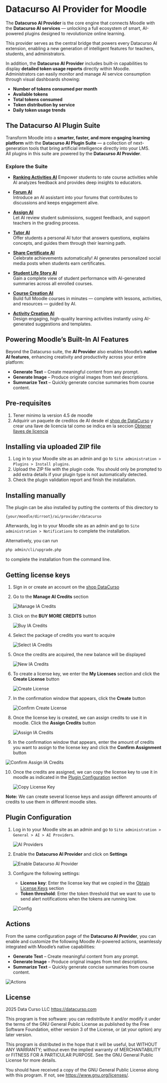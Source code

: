 # Datacurso AI Provider for Moodle

The **Datacurso AI Provider** is the core engine that connects Moodle with the **Datacurso AI services** — unlocking a full ecosystem of smart, AI-powered plugins designed to revolutionize online learning.

This provider serves as the central bridge that powers every Datacurso AI extension, enabling a new generation of intelligent features for teachers, students, and administrators.

In addition, the **Datacurso AI Provider** includes built-in capabilities to display **detailed token usage reports** directly within Moodle.  
Administrators can easily monitor and manage AI service consumption through visual dashboards showing:

- **Number of tokens consumed per month**
- **Available tokens**
- **Total tokens consumed**
- **Token distribution by service**
- **Daily token usage trends**

## The Datacurso AI Plugin Suite

Transform Moodle into a **smarter, faster, and more engaging learning platform** with the **Datacurso AI Plugin Suite** — a collection of next-generation tools that bring artificial intelligence directly into your LMS.  
All plugins in this suite are powered by the **Datacurso AI Provider**.

### Explore the Suite

- **[Ranking Activities AI](#)**
  Empower students to rate course activities while AI analyzes feedback and provides deep insights to educators.

- **[Forum AI](#)**  
  Introduce an AI assistant into your forums that contributes to discussions and keeps engagement alive.

- **[Assign AI](#)**  
  Let AI review student submissions, suggest feedback, and support teachers in the grading process.

- **[Tutor AI](#)**  
  Offer students a personal AI tutor that answers questions, explains concepts, and guides them through their learning path.

- **[Share Certificate AI](#)**  
  Celebrate achievements automatically! AI generates personalized social media posts when students earn certificates.

- **[Student Life Story AI](#)**  
  Gain a complete view of student performance with AI-generated summaries across all enrolled courses.

- **[Course Creation AI](#)**  
  Build full Moodle courses in minutes — complete with lessons, activities, and resources — guided by AI.

- **[Activity Creation AI](#)**  
  Design engaging, high-quality learning activities instantly using AI-generated suggestions and templates.

## Powering Moodle’s Built-In AI Features

Beyond the Datacurso suite, the **AI Provider** also enables Moodle’s **native AI features**, enhancing creativity and productivity across your entire platform:

- **Generate Text** – Create meaningful content from any prompt.  
- **Generate Image** – Produce original images from text descriptions.  
- **Summarize Text** – Quickly generate concise summaries from course content.

## Pre-requisites

1. Tener minimo la version 4.5 de moodle
2. Adquirir un paquete de creditos de AI desde el [shop de DataCurso](https://shop.datacurso.com/index.php?m=tokens_manager) y crear una llave de licencia tal como se indica en la seccion [Obtener llaves de licencia](#obtener-llaves-de-licencia)

## Installing via uploaded ZIP file

1. Log in to your Moodle site as an admin and go to `Site administration > Plugins > Install plugins`.
2. Upload the ZIP file with the plugin code. You should only be prompted to add
   extra details if your plugin type is not automatically detected.
3. Check the plugin validation report and finish the installation.

## Installing manually

The plugin can be also installed by putting the contents of this directory to

```
{your/moodle/dirroot}/ai/provider/datacurso
```

Afterwards, log in to your Moodle site as an admin and go to `Site administration > Notifications` to complete the installation.

Alternatively, you can run

```bash
php admin/cli/upgrade.php
```

to complete the installation from the command line.

## Getting license keys

1. Sign in or create an account on the [shop DataCurso](https://shop.datacurso.com)
2. Go to the **Manage AI Credits** section
   
   ![Manage IA Credits](./_docs/images/aiprovider_datacurso_manage_ia_credits.png)

3. Click on the **BUY MORE CREDITS** button
   
   ![Buy IA Credits](./_docs/images/aiprovider_datacurso_buy_ia_credits.png)
   
4. Select the package of credits you want to acquire
   
   ![Select IA Credits](./_docs/images/aiprovider_datacurso_select_ia_credits.png)

5. Once the credits are acquired, the new balance will be displayed
   
   ![New IA Credits](./_docs/images/aiprovider_datacurso_new_ia_credits.png)

6. To create a license key, we enter the **My Licenses** section and click the **Create License** button
   
   ![Create License](./_docs/images/aiprovider_datacurso_create_license.png)

7. In the confirmation window that appears, click the **Create** button
   
   ![Confirm Create License](./_docs/images/aiprovider_datacurso_confirm_create_license.png)
   
8. Once the license key is created, we can assign credits to use it in moodle. Click the **Assign Credits** button

   ![Assign IA Credits](./_docs/images/aiprovider_datacurso_assign_ia_credits.png)

9.  In the confirmation window that appears, enter the amount of credits you want to assign to the license key and click the **Confirm Assignment** button

   ![Confirm Assign IA Credits](./_docs/images/aiprovider_datacurso_confirm_assign_ia_credits.png)

10. Once the credits are assigned, we can copy the license key to use it in moodle as indicated in the [Plugin Configuration](#plugin-configuration) section
    
    ![Copy License Key](./_docs/images/aiprovider_datacurso_copy_license_key.png)

**Note:** We can create several license keys and assign different amounts of credits to use them in different moodle sites.

## Plugin Configuration

1. Log in to your Moodle site as an admin and go to `Site administration > General > AI > AI Providers`.
   
   ![AI Providers](./_docs/images/aiprovider_datacurso_ai_providers.png)

2. Enable the **Datacurso AI Provider** and click on **Settings**

   ![Enable Datacurso AI Provider](./_docs/images/aiprovider_datacurso_enable_datacurso_ai_provider.png)

3. Configure the following settings:
   - **License key**: Enter the license key that we copied in the [Obtain License Keys](#obtain-license-keys) section
   - **Token threshold**: Enter the token threshold that we want to use to send alert notifications when the tokens are running low.

   ![Config](./_docs/images/aiprovider_datacurso_config.png)

## Actions

From the same configuration page of the **Datacurso AI Provider**, you can enable and customize the following Moodle AI-powered actions, seamlessly integrated with Moodle’s native capabilities:

- **Generate Text** – Create meaningful content from any prompt.  
- **Generate Image** – Produce original images from text descriptions.  
- **Summarize Text** – Quickly generate concise summaries from course content.

![Actions](./_docs/images/aiprovider_datacurso_actions.png)

## License ##

2025 Data Curso LLC <https://datacurso.com>

This program is free software: you can redistribute it and/or modify it under
the terms of the GNU General Public License as published by the Free Software
Foundation, either version 3 of the License, or (at your option) any later
version.

This program is distributed in the hope that it will be useful, but WITHOUT ANY
WARRANTY; without even the implied warranty of MERCHANTABILITY or FITNESS FOR A
PARTICULAR PURPOSE.  See the GNU General Public License for more details.

You should have received a copy of the GNU General Public License along with
this program.  If not, see <https://www.gnu.org/licenses/>.
